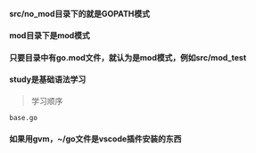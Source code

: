 #### src/no_mod目录下的就是GOPATH模式

#### mod目录下是mod模式

#### 只要目录中有go.mod文件，就认为是mod模式，例如src/mod_test

#### study是基础语法学习
>学习顺序
```
base.go

```
#### 如果用gvm，~/go文件是vscode插件安装的东西